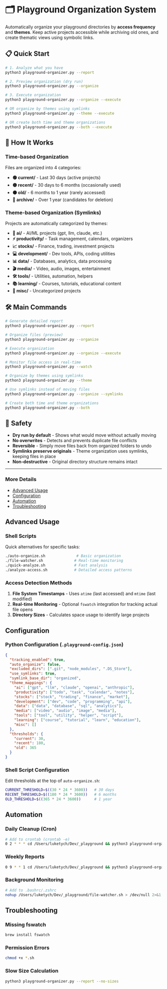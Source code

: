 # 🗂️ Playground Organization System

Automatically organize your playground directories by **access frequency** and **themes**. Keep active projects accessible while archiving old ones, and create thematic views using symbolic links.

## 📋 Quick Start

```bash
# 1. Analyze what you have
python3 playground-organizer.py --report

# 2. Preview organization (dry run)
python3 playground-organizer.py --organize

# 3. Execute organization
python3 playground-organizer.py --organize --execute

# OR organize by themes using symlinks
python3 playground-organizer.py --theme --execute

# OR create both time and theme organizations
python3 playground-organizer.py --both --execute
```

## 📁 How It Works

### Time-based Organization
Files are organized into 4 categories:

- **🟢 current/** - Last 30 days (active projects)
- **🟡 recent/** - 30 days to 6 months (occasionally used)
- **🟠 old/** - 6 months to 1 year (rarely accessed)
- **🔴 archive/** - Over 1 year (candidates for deletion)

### Theme-based Organization (Symlinks)
Projects are automatically categorized by themes:

- **🤖 ai/** - AI/ML projects (gpt, llm, claude, etc.)
- **⚡ productivity/** - Task management, calendars, organizers
- **📈 stocks/** - Finance, trading, investment projects
- **💻 development/** - Dev tools, APIs, coding utilities
- **📊 data/** - Databases, analytics, data processing
- **🎬 media/** - Video, audio, images, entertainment
- **🛠️ tools/** - Utilities, automation, helpers
- **📚 learning/** - Courses, tutorials, educational content
- **📁 misc/** - Uncategorized projects

## 🛠️ Main Commands

```bash
# Generate detailed report
python3 playground-organizer.py --report

# Organize files (preview)
python3 playground-organizer.py --organize

# Execute organization
python3 playground-organizer.py --organize --execute

# Monitor file access in real-time
python3 playground-organizer.py --watch

# Organize by themes using symlinks
python3 playground-organizer.py --theme

# Use symlinks instead of moving files
python3 playground-organizer.py --organize --symlinks

# Create both time and theme organizations
python3 playground-organizer.py --both
```

## 🚨 Safety

- **Dry run by default** - Shows what would move without actually moving
- **No overwrites** - Detects and prevents duplicate file conflicts
- **Reversible** - Simply move files back from organized folders to undo
- **Symlinks preserve originals** - Theme organization uses symlinks, keeping files in place
- **Non-destructive** - Original directory structure remains intact

---

### More Details

- [Advanced Usage](#advanced-usage)
- [Configuration](#configuration)
- [Automation](#automation)
- [Troubleshooting](#troubleshooting)

## Advanced Usage

### Shell Scripts
Quick alternatives for specific tasks:

```bash
./auto-organize.sh              # Basic organization
./file-watcher.sh              # Real-time monitoring
./quick-analyze.sh             # Fast analysis
./analyze-access.sh            # Detailed access patterns
```

### Access Detection Methods

1. **File System Timestamps** - Uses `atime` (last accessed) and `mtime` (last modified)
2. **Real-time Monitoring** - Optional `fswatch` integration for tracking actual file opens
3. **Directory Sizes** - Calculates space usage to identify large projects

## Configuration

### Python Configuration (`.playground-config.json`)
```json
{
  "tracking_enabled": true,
  "auto_organize": false,
  "excluded_dirs": [".git", "node_modules", ".DS_Store"],
  "use_symlinks": true,
  "symlink_base_dir": "organized",
  "theme_mappings": {
    "ai": ["gpt", "llm", "claude", "openai", "anthropic"],
    "productivity": ["todo", "task", "calendar", "notes"],
    "stocks": ["stock", "trading", "finance", "market"],
    "development": ["dev", "code", "programming", "api"],
    "data": ["data", "database", "sql", "analytics"],
    "media": ["video", "audio", "image", "media"],
    "tools": ["tool", "utility", "helper", "script"],
    "learning": ["course", "tutorial", "learn", "education"],
    "misc": []
  },
  "thresholds": {
    "current": 30,
    "recent": 180,
    "old": 365
  }
}
```

### Shell Script Configuration
Edit thresholds at the top of `auto-organize.sh`:
```bash
CURRENT_THRESHOLD=$((30 * 24 * 3600))   # 30 days
RECENT_THRESHOLD=$((180 * 24 * 3600))   # 6 months
OLD_THRESHOLD=$((365 * 24 * 3600))      # 1 year
```

## Automation

### Daily Cleanup (Cron)
```bash
# Add to crontab (crontab -e)
0 2 * * * cd /Users/luketych/Dev/_playground && python3 playground-organizer.py --organize --execute
```

### Weekly Reports
```bash
0 9 * * 1 cd /Users/luketych/Dev/_playground && python3 playground-organizer.py --report
```

### Background Monitoring
```bash
# Add to .bashrc/.zshrc
nohup /Users/luketych/Dev/_playground/file-watcher.sh > /dev/null 2>&1 &
```

## Troubleshooting

### Missing fswatch
```bash
brew install fswatch
```

### Permission Errors
```bash
chmod +x *.sh
```

### Slow Size Calculation
```bash
python3 playground-organizer.py --report --no-sizes
```